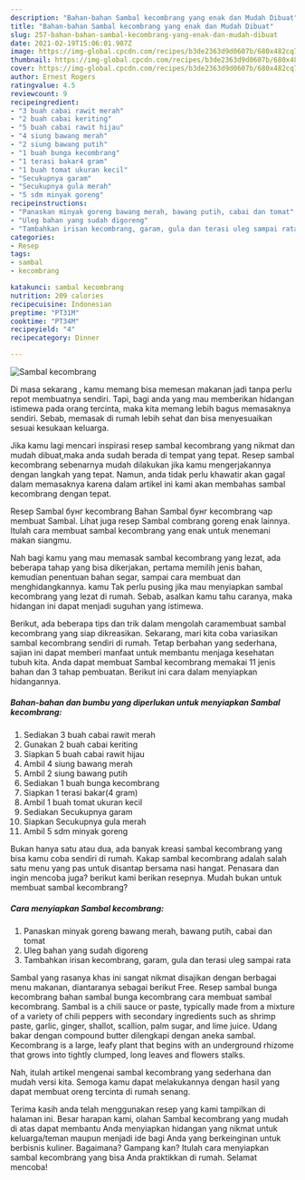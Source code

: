```yaml
---
description: "Bahan-bahan Sambal kecombrang yang enak dan Mudah Dibuat"
title: "Bahan-bahan Sambal kecombrang yang enak dan Mudah Dibuat"
slug: 257-bahan-bahan-sambal-kecombrang-yang-enak-dan-mudah-dibuat
date: 2021-02-19T15:06:01.987Z
image: https://img-global.cpcdn.com/recipes/b3de2363d9d0607b/680x482cq70/sambal-kecombrang-foto-resep-utama.jpg
thumbnail: https://img-global.cpcdn.com/recipes/b3de2363d9d0607b/680x482cq70/sambal-kecombrang-foto-resep-utama.jpg
cover: https://img-global.cpcdn.com/recipes/b3de2363d9d0607b/680x482cq70/sambal-kecombrang-foto-resep-utama.jpg
author: Ernest Rogers
ratingvalue: 4.5
reviewcount: 9
recipeingredient:
- "3 buah cabai rawit merah"
- "2 buah cabai keriting"
- "5 buah cabai rawit hijau"
- "4 siung bawang merah"
- "2 siung bawang putih"
- "1 buah bunga kecombrang"
- "1 terasi bakar4 gram"
- "1 buah tomat ukuran kecil"
- "Secukupnya garam"
- "Secukupnya gula merah"
- "5 sdm minyak goreng"
recipeinstructions:
- "Panaskan minyak goreng bawang merah, bawang putih, cabai dan tomat"
- "Uleg bahan yang sudah digoreng"
- "Tambahkan irisan kecombrang, garam, gula dan terasi uleg sampai rata"
categories:
- Resep
tags:
- sambal
- kecombrang

katakunci: sambal kecombrang 
nutrition: 209 calories
recipecuisine: Indonesian
preptime: "PT31M"
cooktime: "PT34M"
recipeyield: "4"
recipecategory: Dinner

---
```



![Sambal kecombrang](https://img-global.cpcdn.com/recipes/b3de2363d9d0607b/680x482cq70/sambal-kecombrang-foto-resep-utama.jpg)

Di masa  sekarang , kamu memang bisa memesan makanan jadi tanpa perlu repot membuatnya sendiri. Tapi, bagi anda yang mau memberikan hidangan istimewa pada orang tercinta, maka kita memang lebih bagus memasaknya sendiri. Sebab, memasak di rumah lebih sehat dan bisa menyesuaikan sesuai kesukaan keluarga.

Jika kamu lagi mencari inspirasi resep sambal kecombrang yang nikmat dan mudah dibuat,maka anda sudah berada di tempat yang tepat. Resep sambal kecombrang  sebenarnya mudah dilakukan jika kamu mengerjakannya dengan langkah yang tepat. Namun, anda tidak perlu khawatir akan gagal dalam memasaknya 
karena dalam artikel ini kami akan membahas sambal kecombrang dengan tepat.  

Resep Sambal бунг kecombrang Bahan Sambal бунг kecombrang чар membuat Sambal. Lihat juga resep Sambal combrang goreng enak lainnya. Itulah cara membuat sambal kecombrang yang enak untuk menemani makan siangmu.

Nah bagi kamu yang mau memasak sambal kecombrang yang lezat, ada beberapa tahap yang bisa dikerjakan, pertama memilih jenis bahan, kemudian penentuan bahan segar, sampai cara membuat dan menghidangkannya. kamu Tak perlu pusing jika mau menyiapkan sambal kecombrang yang lezat di rumah. Sebab, asalkan kamu  tahu caranya, maka hidangan ini dapat menjadi suguhan yang istimewa.

Berikut, ada beberapa tips dan trik dalam mengolah caramembuat sambal kecombrang yang siap dikreasikan. Sekarang, mari kita coba variasikan sambal kecombrang sendiri di rumah. Tetap berbahan yang sederhana, sajian ini dapat memberi manfaat untuk membantu menjaga kesehatan tubuh kita. Anda dapat membuat Sambal kecombrang memakai 11 jenis bahan dan 3 tahap pembuatan. Berikut ini cara dalam menyiapkan hidangannya.

<!--inarticleads1-->

##### Bahan-bahan dan bumbu yang diperlukan untuk menyiapkan Sambal kecombrang:

1. Sediakan 3 buah cabai rawit merah
1. Gunakan 2 buah cabai keriting
1. Siapkan 5 buah cabai rawit hijau
1. Ambil 4 siung bawang merah
1. Ambil 2 siung bawang putih
1. Sediakan 1 buah bunga kecombrang
1. Siapkan 1 terasi bakar(4 gram)
1. Ambil 1 buah tomat ukuran kecil
1. Sediakan Secukupnya garam
1. Siapkan Secukupnya gula merah
1. Ambil 5 sdm minyak goreng


Bukan hanya satu atau dua, ada banyak kreasi sambal kecombrang yang bisa kamu coba sendiri di rumah. Kakap sambal kecombrang adalah salah satu menu yang pas untuk disantap bersama nasi hangat. Penasara dan ingin mencoba juga? berikut kami berikan resepnya. Mudah bukan untuk membuat sambal kecombrang? 

<!--inarticleads2-->

##### Cara menyiapkan Sambal kecombrang:

1. Panaskan minyak goreng bawang merah, bawang putih, cabai dan tomat
1. Uleg bahan yang sudah digoreng
1. Tambahkan irisan kecombrang, garam, gula dan terasi uleg sampai rata


Sambal yang rasanya khas ini sangat nikmat disajikan dengan berbagai menu makanan, diantaranya sebagai berikut Free. Resep sambal bunga kecombrang bahan sambal bunga kecombrang cara membuat sambal kecombrang. Sambal is a chili sauce or paste, typically made from a mixture of a variety of chili peppers with secondary ingredients such as shrimp paste, garlic, ginger, shallot, scallion, palm sugar, and lime juice. Udang bakar dengan compound butter dilengkapi dengan aneka sambal. Kecombrang is a large, leafy plant that begins with an underground rhizome that grows into tightly clumped, long leaves and flowers stalks. 

Nah, itulah artikel mengenai  sambal kecombrang  yang sederhana dan mudah versi kita. Semoga kamu dapat melakukannya dengan hasil yang dapat membuat oreng tercinta di rumah senang. 

Terima kasih anda telah menggunakan resep yang kami tampilkan di halaman ini. Besar harapan kami, olahan  Sambal kecombrang yang mudah di atas dapat membantu Anda menyiapkan hidangan yang nikmat untuk keluarga/teman maupun menjadi ide bagi Anda yang berkeinginan untuk berbisnis kuliner. Bagaimana? Gampang kan? Itulah cara menyiapkan sambal kecombrang yang bisa Anda praktikkan di rumah. Selamat mencoba!

